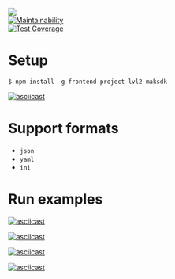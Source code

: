 ![](https://github.com/maksdk/frontend-project-lvl2/workflows/generate-difference/badge.svg)  
[![Maintainability](https://api.codeclimate.com/v1/badges/f99def56f000e3d5ed49/maintainability)](https://codeclimate.com/github/maksdk/frontend-project-lvl2/maintainability)  
[![Test Coverage](https://api.codeclimate.com/v1/badges/f99def56f000e3d5ed49/test_coverage)](https://codeclimate.com/github/maksdk/frontend-project-lvl2/test_coverage)  

Setup
=====
 
```$ npm install -g frontend-project-lvl2-maksdk```   

[![asciicast](https://asciinema.org/a/8pVQpgaYmOrss7cTBkCmN0EQL.svg)](https://asciinema.org/a/8pVQpgaYmOrss7cTBkCmN0EQL)  


Support formats
======
* ```json```  
* ```yaml```  
* ```ini```  



Run examples
===  

[![asciicast](https://asciinema.org/a/DjkSrl6YGqTtW9EQ1NuJP3dUl.svg)](https://asciinema.org/a/DjkSrl6YGqTtW9EQ1NuJP3dUl)  

[![asciicast](https://asciinema.org/a/UdFx2Z2MRbPIS3brAKY9WHfZX.svg)](https://asciinema.org/a/UdFx2Z2MRbPIS3brAKY9WHfZX)  

[![asciicast](https://asciinema.org/a/mSxYh3nFlr2bCPmfEYh7Ck8DL.svg)](https://asciinema.org/a/mSxYh3nFlr2bCPmfEYh7Ck8DL)  

[![asciicast](https://asciinema.org/a/FFxIzEWgPjUoRYcRnASOTWfkS.svg)](https://asciinema.org/a/FFxIzEWgPjUoRYcRnASOTWfkS)
